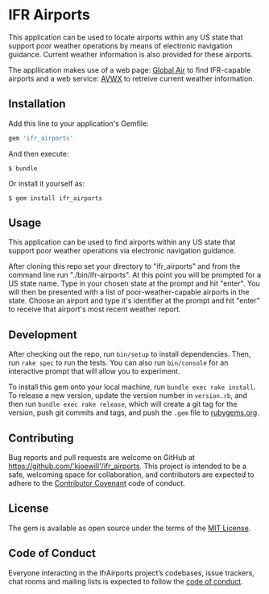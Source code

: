 # IFR Airports

This application can be used to locate airports within any US state that support poor weather operations
by means of electronic navigation guidance.  Current weather information is also provided for these airports.

The appllication makes use of a web page: [Global Air](https://www.globalair.com) to find IFR-capable airports and a web service: [AVWX](https://avwx.rest) to retreive current weather information.

## Installation

Add this line to your application's Gemfile:

```ruby
gem 'ifr_airports'
```

And then execute:

    $ bundle

Or install it yourself as:

    $ gem install ifr_airports

## Usage

This application can be used to find airports within any US state that support poor weather operations via 
electronic navigation guidance.

After cloning this repo set your directory to "ifr_airports" and from the command line run "./bin/ifr-airports".  At this point you will be prompted for a US state name. Type in your chosen state 
at the prompt and hit "enter".  You will then be presented with a list of poor-weather-capable airports in
the state. Choose an airport and type it's identifier at the prompt and hit "enter" to receive that airport's
most recent weather report.

## Development

After checking out the repo, run `bin/setup` to install dependencies. Then, run `rake spec` to run the tests. You can also run `bin/console` for an interactive prompt that will allow you to experiment.

To install this gem onto your local machine, run `bundle exec rake install`. To release a new version, update the version number in `version.rb`, and then run `bundle exec rake release`, which will create a git tag for the version, push git commits and tags, and push the `.gem` file to [rubygems.org](https://rubygems.org).

## Contributing

Bug reports and pull requests are welcome on GitHub at https://github.com/'kjoewill'/ifr_airports. This project is intended to be a safe, welcoming space for collaboration, and contributors are expected to adhere to the [Contributor Covenant](http://contributor-covenant.org) code of conduct.

## License

The gem is available as open source under the terms of the [MIT License](https://opensource.org/licenses/MIT).

## Code of Conduct

Everyone interacting in the IfrAirports project’s codebases, issue trackers, chat rooms and mailing lists is expected to follow the [code of conduct](https://github.com/'kjoewill'/ifr_airports/blob/master/CODE_OF_CONDUCT.md).
